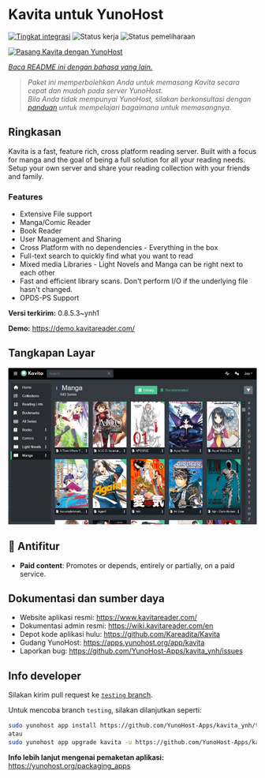 <!--
N.B.: README ini dibuat secara otomatis oleh <https://github.com/YunoHost/apps/tree/master/tools/readme_generator>
Ini TIDAK boleh diedit dengan tangan.
-->

# Kavita untuk YunoHost

[![Tingkat integrasi](https://apps.yunohost.org/badge/integration/kavita)](https://ci-apps.yunohost.org/ci/apps/kavita/)
![Status kerja](https://apps.yunohost.org/badge/state/kavita)
![Status pemeliharaan](https://apps.yunohost.org/badge/maintained/kavita)

[![Pasang Kavita dengan YunoHost](https://install-app.yunohost.org/install-with-yunohost.svg)](https://install-app.yunohost.org/?app=kavita)

*[Baca README ini dengan bahasa yang lain.](./ALL_README.md)*

> *Paket ini memperbolehkan Anda untuk memasang Kavita secara cepat dan mudah pada server YunoHost.*  
> *Bila Anda tidak mempunyai YunoHost, silakan berkonsultasi dengan [panduan](https://yunohost.org/install) untuk mempelajari bagaimana untuk memasangnya.*

## Ringkasan

Kavita is a fast, feature rich, cross platform reading server. Built with a focus for manga and the goal of being a full solution for all your reading needs. Setup your own server and share your reading collection with your friends and family.

### Features

- Extensive File support
- Manga/Comic Reader
- Book Reader
- User Management and Sharing
- Cross Platform with no dependencies - Everything in the box
- Full-text search to quickly find what you want to read
- Mixed media Libraries - Light Novels and Manga can be right next to each other
- Fast and efficient library scans. Don't perform I/O if the underlying file hasn't changed.
- OPDS-PS Support


**Versi terkirim:** 0.8.5.3~ynh1

**Demo:** <https://demo.kavitareader.com/>

## Tangkapan Layar

![Tangkapan Layar pada Kavita](./doc/screenshots/screenshot.png)

## :red_circle: Antifitur

- **Paid content**: Promotes or depends, entirely or partially, on a paid service.

## Dokumentasi dan sumber daya

- Website aplikasi resmi: <https://www.kavitareader.com/>
- Dokumentasi admin resmi: <https://wiki.kavitareader.com/en>
- Depot kode aplikasi hulu: <https://github.com/Kareadita/Kavita>
- Gudang YunoHost: <https://apps.yunohost.org/app/kavita>
- Laporkan bug: <https://github.com/YunoHost-Apps/kavita_ynh/issues>

## Info developer

Silakan kirim pull request ke [`testing` branch](https://github.com/YunoHost-Apps/kavita_ynh/tree/testing).

Untuk mencoba branch `testing`, silakan dilanjutkan seperti:

```bash
sudo yunohost app install https://github.com/YunoHost-Apps/kavita_ynh/tree/testing --debug
atau
sudo yunohost app upgrade kavita -u https://github.com/YunoHost-Apps/kavita_ynh/tree/testing --debug
```

**Info lebih lanjut mengenai pemaketan aplikasi:** <https://yunohost.org/packaging_apps>
